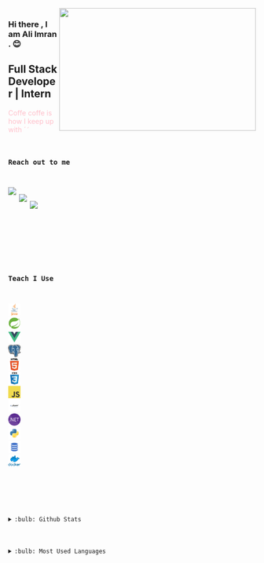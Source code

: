 <img src="https://media.giphy.com/media/2IudUHdI075HL02Pkk/giphy.gif" align="right" width="400" height="250">

### Hi there , I am Ali Imran . :blush:

## Full Stack Developer | Intern

<font color="pink">Coffe coffe is how I keep up with ´<code />´</font>

### Reach out to me
[<img width="22" src="https://unpkg.com/simple-icons@v8/icons/linkedin.svg" align="left" />][linkedin] [<img width="22" src="https://unpkg.com/simple-icons@v8/icons/instagram.svg" align="left" />][instagram] [<img width="22" src="https://unpkg.com/simple-icons@v8/icons/twitter.svg" align="left" />][twitter]

[linkedin]: https://www.linkedin.com/in/aliimranatabey/
[instagram]: https://instagram.com/aliimranatabey?igshid=ZDdkNTZiNTM=
[twitter]: https://twitter.com/AtabeyImran

</br>

</br>

### Teach I Use
<img src="https://raw.githubusercontent.com/github/explore/5b3600551e122a3277c2c5368af2ad5725ffa9a1/topics/java/java.png" width="25" height="25"> <img src="https://raw.githubusercontent.com/github/explore/5b3600551e122a3277c2c5368af2ad5725ffa9a1/topics/spring/spring.png" width="25" height="25"> <img src="https://raw.githubusercontent.com/github/explore/5b3600551e122a3277c2c5368af2ad5725ffa9a1/topics/vue/vue.png" width="25" height="25"> <img src="https://raw.githubusercontent.com/github/explore/5b3600551e122a3277c2c5368af2ad5725ffa9a1/topics/postgresql/postgresql.png" width="25" height="25"> <img src="https://raw.githubusercontent.com/github/explore/5b3600551e122a3277c2c5368af2ad5725ffa9a1/topics/html/html.png" width="25" height="25"> <img src="https://raw.githubusercontent.com/github/explore/5b3600551e122a3277c2c5368af2ad5725ffa9a1/topics/css/css.png" width="25" height="25"> <img src="https://raw.githubusercontent.com/github/explore/5b3600551e122a3277c2c5368af2ad5725ffa9a1/topics/javascript/javascript.png" width="25" height="25"> <img src="https://raw.githubusercontent.com/github/explore/5b3600551e122a3277c2c5368af2ad5725ffa9a1/topics/jquery/jquery.png" width="25" height="25"> <img src="https://raw.githubusercontent.com/github/explore/5b3600551e122a3277c2c5368af2ad5725ffa9a1/topics/dotnet/dotnet.png" width="25" height="25"> <img src="https://raw.githubusercontent.com/github/explore/5b3600551e122a3277c2c5368af2ad5725ffa9a1/topics/python/python.png" width="25" height="25"> <img src="https://raw.githubusercontent.com/github/explore/5b3600551e122a3277c2c5368af2ad5725ffa9a1/topics/sql/sql.png" width="25" height="25"> <img src="https://raw.githubusercontent.com/github/explore/5b3600551e122a3277c2c5368af2ad5725ffa9a1/topics/docker/docker.png" width="25" height="25">

</br>
</br>
<details>
<summary>:bulb: Github Stats</summary> <img src="https://github-readme-stats.vercel.app/api?username=Aliimranatabey&theme=merko">
</details>
</br>
<details>
<summary>:bulb: Most Used Languages</summary> <img src="https://github-readme-stats.vercel.app/api/top-langs/?username=Aliimranatabey&layout=compact">
</details>
